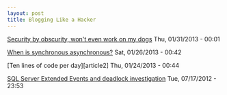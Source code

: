 ```yaml
---
layout: post
title: Blogging Like a Hacker
---
```


[Security by obscurity, won't even work on my dogs][article4] Thu, 01/31/2013 - 00:01

[When is synchronous asynchronous?][article3] Sat, 01/26/2013 - 00:42

[Ten lines of code per day][article2] Thu, 01/24/2013 - 00:44

[SQL Server Extended Events and deadlock investigation][article1] Tue, 07/17/2012 - 23:53


[article1]: article1.md
[articel2]: article2.md
[article3]: article3.md
[article4]: article4.md

